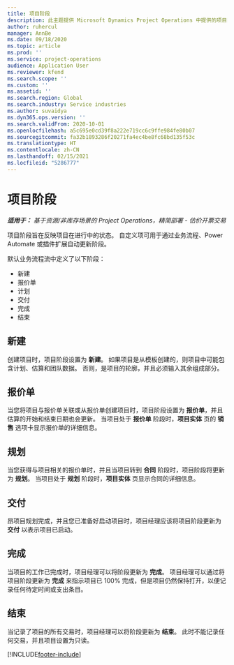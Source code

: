 ```yaml
---
title: 项目阶段
description: 此主题提供 Microsoft Dynamics Project Operations 中提供的项目阶段的相关信息。
author: ruhercul
manager: AnnBe
ms.date: 09/18/2020
ms.topic: article
ms.prod: ''
ms.service: project-operations
audience: Application User
ms.reviewer: kfend
ms.search.scope: ''
ms.custom: ''
ms.assetid: ''
ms.search.region: Global
ms.search.industry: Service industries
ms.author: suvaidya
ms.dyn365.ops.version: ''
ms.search.validFrom: 2020-10-01
ms.openlocfilehash: a5c695e0cd39f8a222e719cc6c9ffe984fe80b07
ms.sourcegitcommit: fa32b1893286f20271fa4ec4be8fc68bd135f53c
ms.translationtype: HT
ms.contentlocale: zh-CN
ms.lasthandoff: 02/15/2021
ms.locfileid: "5286777"
---
```

# <a name="project-stages"></a>项目阶段

_**适用于：** 基于资源/非库存场景的 Project Operations，精简部署 - 估价开票交易_

项目阶段旨在反映项目在进行中的状态。 自定义项可用于通过业务流程、Power Automate 或插件扩展自动更新阶段。

默认业务流程流中定义了以下阶段：

- 新建​​
- 报价单
- 计划
- 交付
- 完成
- 结束 

## <a name="new"></a>新建​​

创建项目时，项目阶段设置为 **新建**。 如果项目是从模板创建的，则项目中可能包含计划、估算和团队数据。 否则，是项目的轮廓，并且必须输入其余组成部分。

## <a name="quote"></a>报价单

当您将项目与报价单关联或从报价单创建项目时，项目阶段设置为 **报价单**，并且估算的开始和结束日期也会更新。 当项目处于 **报价单** 阶段时，**项目实体** 页的 **销售** 选项卡显示报价单的详细信息。

## <a name="plan"></a>规划

当您获得与项目相关的报价单时，并且当项目转到 **合同** 阶段时，项目阶段将更新为 **规划**。 当项目处于 **规划** 阶段时，**项目实体** 页显示合同的详细信息。

## <a name="deliver"></a>交付

昂项目规划完成，并且您已准备好启动项目时，项目经理应该将项目阶段更新为 **交付** 以表示项目已启动。

## <a name="complete"></a>完成 

当项目的工作已完成时，项目经理可以将阶段更新为 **完成**。 项目经理可以通过将项目阶段更新为 **完成** 来指示项目已 100% 完成，但是项目仍然保持打开，以便记录任何待定时间或支出条目。

## <a name="close"></a>结束

当记录了项目的所有交易时，项目经理可以将阶段更新为 **结束**。 此时不能记录任何交易，并且项目设置为只读。



[!INCLUDE[footer-include](../includes/footer-banner.md)]